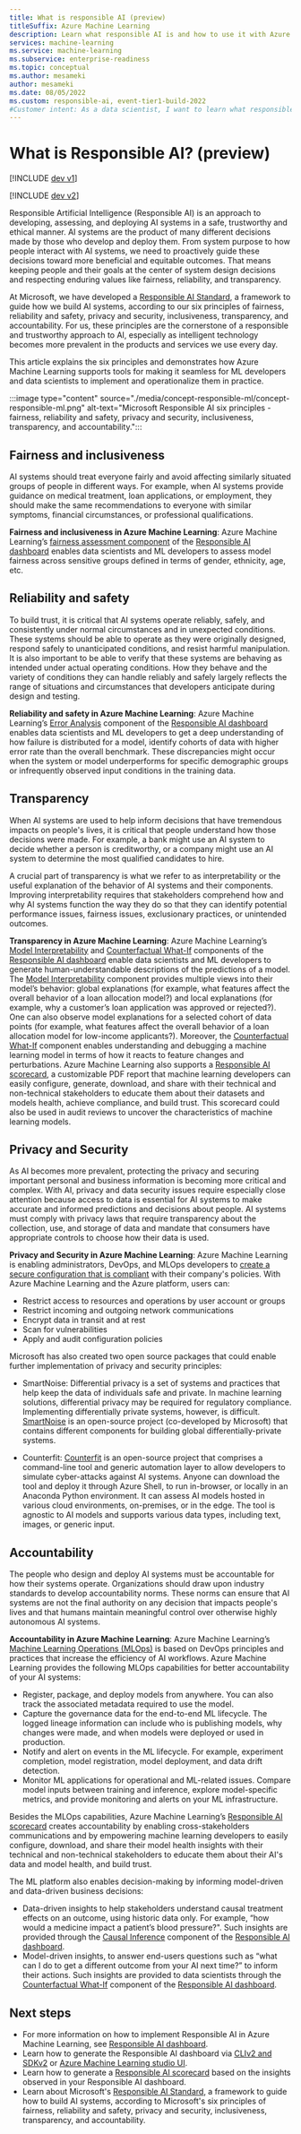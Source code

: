```yaml
---
title: What is responsible AI (preview)
titleSuffix: Azure Machine Learning
description: Learn what responsible AI is and how to use it with Azure Machine Learning to understand models, protect data and control the model lifecycle.
services: machine-learning
ms.service: machine-learning
ms.subservice: enterprise-readiness
ms.topic: conceptual
ms.author: mesameki
author: mesameki
ms.date: 08/05/2022
ms.custom: responsible-ai, event-tier1-build-2022
#Customer intent: As a data scientist, I want to learn what responsible AI is and how I can use it in Azure Machine Learning.
---
```


# What is Responsible AI? (preview)

[!INCLUDE [dev v1](../../includes/machine-learning-dev-v1.md)]

[!INCLUDE [dev v2](../../includes/machine-learning-dev-v2.md)]

Responsible Artificial Intelligence (Responsible AI) is an approach to developing, assessing, and deploying AI systems in a safe, trustworthy and ethical manner. AI systems are the product of many different decisions made by those who develop and deploy them. From system purpose to how people interact with AI systems, we need to proactively guide these decisions toward more beneficial and equitable outcomes. That means keeping people and their goals at the center of system design decisions and respecting enduring values like fairness, reliability, and transparency.

At Microsoft, we have developed a [Responsible AI Standard](https://blogs.microsoft.com/wp-content/uploads/prod/sites/5/2022/06/Microsoft-Responsible-AI-Standard-v2-General-Requirements-3.pdf), a framework to guide how we build AI systems, according to our six principles of fairness, reliability and safety, privacy and security, inclusiveness, transparency, and accountability. For us, these principles are the cornerstone of a responsible and trustworthy approach to AI, especially as intelligent technology becomes more prevalent in the products and services we use every day. 


This article explains the six principles and demonstrates how Azure Machine Learning supports tools for making it seamless for ML developers and data scientists to implement and operationalize them in practice.

:::image type="content" source="./media/concept-responsible-ml/concept-responsible-ml.png" alt-text="Microsoft Responsible AI six principles - fairness, reliability and safety, privacy and security, inclusiveness, transparency, and accountability.":::

## Fairness and inclusiveness

AI systems should treat everyone fairly and avoid affecting similarly situated groups of people in different ways. For example, when AI systems provide guidance on medical treatment, loan applications, or employment, they should make the same recommendations to everyone with similar symptoms, financial circumstances, or professional qualifications.  

**Fairness and inclusiveness in Azure Machine Learning**: Azure Machine Learning’s [fairness assessment component](./concept-fairness-ml.md) of the [Responsible AI dashboard](./concept-responsible-ai-dashboard.md) enables data scientists and ML developers to assess model fairness across sensitive groups defined in terms of gender, ethnicity, age, etc.

## Reliability and safety

To build trust, it is critical that AI systems operate reliably, safely, and consistently under normal circumstances and in unexpected conditions. These systems should be able to operate as they were originally designed, respond safely to unanticipated conditions, and resist harmful manipulation. It is also important to be able to verify that these systems are behaving as intended under actual operating conditions. How they behave and the variety of conditions they can handle reliably and safely largely reflects the range of situations and circumstances that developers anticipate during design and testing.

**Reliability and safety in Azure Machine Learning**:  Azure Machine Learning’s [Error Analysis](./concept-error-analysis.md) component of the [Responsible AI dashboard](./concept-responsible-ai-dashboard.md) enables data scientists and ML developers to get a deep understanding of how failure is distributed for a model, identify cohorts of data with higher error rate than the overall benchmark. These discrepancies might occur when the system or model underperforms for specific demographic groups or infrequently observed input conditions in the training data.

## Transparency

When AI systems are used to help inform decisions that have tremendous impacts on people's lives, it is critical that people understand how those decisions were made. For example, a bank might use an AI system to decide whether a person is creditworthy, or a company might use an AI system to determine the most qualified candidates to hire.

A crucial part of transparency is what we refer to as interpretability or the useful explanation of the behavior of AI systems and their components. Improving interpretability requires that stakeholders comprehend how and why AI systems function the way they do so that they can identify potential performance issues, fairness issues, exclusionary practices, or unintended outcomes.  

**Transparency in Azure Machine Learning**: Azure Machine Learning’s [Model Interpretability](how-to-machine-learning-interpretability.md) and [Counterfactual What-If](./concept-counterfactual-analysis.md) components of the [Responsible AI dashboard](concept-responsible-ai-dashboard.md) enable data scientists and ML developers to generate human-understandable descriptions of the predictions of a model. The [Model Interpretability](how-to-machine-learning-interpretability.md) component provides multiple views into their model’s behavior: global explanations (for example, what features affect the overall behavior of a loan allocation model?) and local explanations (for example, why a customer’s loan application was approved or rejected?). One can also observe model explanations for a selected cohort of data points (for example, what features affect the overall behavior of a loan allocation model for low-income applicants?). Moreover, the [Counterfactual What-If](./concept-counterfactual-analysis.md)  component enables understanding and debugging a machine learning model in terms of how it reacts to feature changes and perturbations. Azure Machine Learning also supports a [Responsible AI scorecard](./how-to-responsible-ai-scorecard.md), a customizable PDF report that machine learning developers can easily configure, generate, download, and share with their technical and non-technical stakeholders to educate them about their datasets and models health, achieve compliance, and build trust. This scorecard could also be used in audit reviews to uncover the characteristics of machine learning models.

## Privacy and Security 

As AI becomes more prevalent, protecting the privacy and securing important personal and business information is becoming more critical and complex. With AI, privacy and data security issues require especially close attention because access to data is essential for AI systems to make accurate and informed predictions and decisions about people. AI systems must comply with privacy laws that require transparency about the collection, use, and storage of data and mandate that consumers have appropriate controls to choose how their data is used.  

**Privacy and Security in Azure Machine Learning**: Azure Machine Learning is enabling administrators, DevOps, and MLOps developers to [create a secure configuration that is compliant](concept-enterprise-security.md) with their company's policies. With Azure Machine Learning and the Azure platform, users can:

- Restrict access to resources and operations by user account or groups
- Restrict incoming and outgoing network communications
- Encrypt data in transit and at rest
- Scan for vulnerabilities
- Apply and audit configuration policies

Microsoft has also created two open source packages that could enable further implementation of privacy and security principles:
- SmartNoise: Differential privacy is a set of systems and practices that help keep the data of individuals safe and private. In machine learning solutions, differential privacy may be required for regulatory compliance. Implementing differentially private systems, however, is difficult. [SmartNoise](https://github.com/opendifferentialprivacy/smartnoise-core) is an open-source project (co-developed by Microsoft) that contains different components for building global differentially-private systems.


- Counterfit: [Counterfit](https://github.com/Azure/counterfit/) is an open-source project that comprises a command-line tool and generic automation layer to allow developers to simulate cyber-attacks against AI systems. Anyone can download the tool and deploy it through Azure Shell, to run in-browser, or locally in an Anaconda Python environment. It can assess AI models hosted in various cloud environments, on-premises, or in the edge. The tool is agnostic to AI models and supports various data types, including text, images, or generic input.

## Accountability

The people who design and deploy AI systems must be accountable for how their systems operate. Organizations should draw upon industry standards to develop accountability norms. These norms can ensure that AI systems are not the final authority on any decision that impacts people's lives and that humans maintain meaningful control over otherwise highly autonomous AI systems.

**Accountability in Azure Machine Learning**: Azure Machine Learning’s [Machine Learning Operations (MLOps)](concept-model-management-and-deployment.md) is based on DevOps principles and practices that increase the efficiency of AI workflows. Azure Machine Learning provides the following MLOps capabilities for better accountability of your AI systems:

- Register, package, and deploy models from anywhere. You can also track the associated metadata required to use the model.
- Capture the governance data for the end-to-end ML lifecycle. The logged lineage information can include who is publishing models, why changes were made, and when models were deployed or used in production.
- Notify and alert on events in the ML lifecycle. For example, experiment completion, model registration, model deployment, and data drift detection.
- Monitor ML applications for operational and ML-related issues. Compare model inputs between training and inference, explore model-specific metrics, and provide monitoring and alerts on your ML infrastructure.

Besides the MLOps capabilities, Azure Machine Learning’s [Responsible AI scorecard](how-to-responsible-ai-scorecard.md) creates accountability by enabling cross-stakeholders communications and by empowering machine learning developers to easily configure, download, and share their model health insights with their technical and non-technical stakeholders to educate them about their AI's data and model health, and build trust.  

The ML platform also enables decision-making by informing model-driven and data-driven business decisions:

- Data-driven insights to help stakeholders understand causal treatment effects on an outcome, using historic data only. For example, “how would a medicine impact a patient’s blood pressure?". Such insights are provided through the [Causal Inference](concept-causal-inference.md) component of the [Responsible AI dashboard](concept-responsible-ai-dashboard.md).
- Model-driven insights, to answer end-users questions such as “what can I do to get a different outcome from your AI next time?” to inform their actions. Such insights are provided to data scientists through the [Counterfactual What-If](concept-counterfactual-analysis.md) component of the [Responsible AI dashboard](concept-responsible-ai-dashboard.md).

## Next steps

- For more information on how to implement Responsible AI in Azure Machine Learning, see [Responsible AI dashboard](concept-responsible-ai-dashboard.md). 
- Learn how to generate the Responsible AI dashboard via [CLIv2 and SDKv2](how-to-responsible-ai-dashboard-sdk-cli.md) or [Azure Machine Learning studio UI](how-to-responsible-ai-dashboard-ui.md).
- Learn how to generate a [Responsible AI scorecard](how-to-responsible-ai-scorecard.md) based on the insights observed in your Responsible AI dashboard.
- Learn about Microsoft's [Responsible AI Standard](https://blogs.microsoft.com/wp-content/uploads/prod/sites/5/2022/06/Microsoft-Responsible-AI-Standard-v2-General-Requirements-3.pdf), a framework to guide how to build AI systems, according to Microsoft's six principles of fairness, reliability and safety, privacy and security, inclusiveness, transparency, and accountability. 
